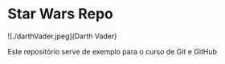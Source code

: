 # Star Wars Repo

![./darthVader.jpeg](Darth Vader)

Este repositório serve de exemplo para o curso de Git e GitHub


